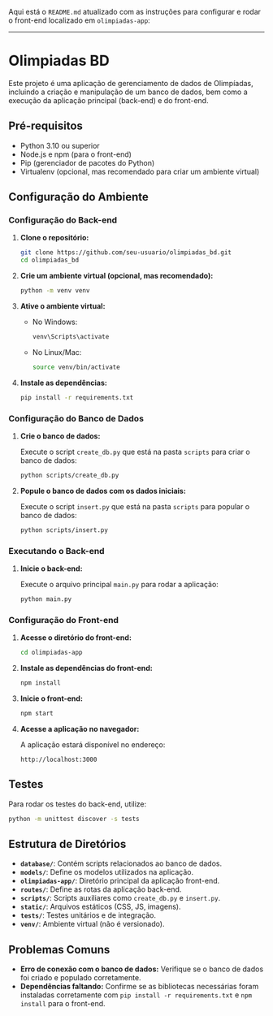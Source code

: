 Aqui está o `README.md` atualizado com as instruções para configurar e rodar o front-end localizado em `olimpiadas-app`:

---

# Olimpiadas BD

Este projeto é uma aplicação de gerenciamento de dados de Olimpíadas, incluindo a criação e manipulação de um banco de dados, bem como a execução da aplicação principal (back-end) e do front-end.

## Pré-requisitos

- Python 3.10 ou superior
- Node.js e npm (para o front-end)
- Pip (gerenciador de pacotes do Python)
- Virtualenv (opcional, mas recomendado para criar um ambiente virtual)

## Configuração do Ambiente

### Configuração do Back-end

1. **Clone o repositório:**

   ```bash
   git clone https://github.com/seu-usuario/olimpiadas_bd.git
   cd olimpiadas_bd
   ```

2. **Crie um ambiente virtual (opcional, mas recomendado):**

   ```bash
   python -m venv venv
   ```

3. **Ative o ambiente virtual:**

   - No Windows:

     ```bash
     venv\Scripts\activate
     ```

   - No Linux/Mac:

     ```bash
     source venv/bin/activate
     ```

4. **Instale as dependências:**

   ```bash
   pip install -r requirements.txt
   ```

### Configuração do Banco de Dados

1. **Crie o banco de dados:**

   Execute o script `create_db.py` que está na pasta `scripts` para criar o banco de dados:

   ```bash
   python scripts/create_db.py
   ```

2. **Popule o banco de dados com os dados iniciais:**

   Execute o script `insert.py` que está na pasta `scripts` para popular o banco de dados:

   ```bash
   python scripts/insert.py
   ```

### Executando o Back-end

1. **Inicie o back-end:**

   Execute o arquivo principal `main.py` para rodar a aplicação:

   ```bash
   python main.py
   ```

### Configuração do Front-end

1. **Acesse o diretório do front-end:**

   ```bash
   cd olimpiadas-app
   ```

2. **Instale as dependências do front-end:**

   ```bash
   npm install
   ```

3. **Inicie o front-end:**

   ```bash
   npm start
   ```

4. **Acesse a aplicação no navegador:**

   A aplicação estará disponível no endereço:

   ```plaintext
   http://localhost:3000
   ```

## Testes

Para rodar os testes do back-end, utilize:

```bash
python -m unittest discover -s tests
```

## Estrutura de Diretórios

- **`database/`**: Contém scripts relacionados ao banco de dados.
- **`models/`**: Define os modelos utilizados na aplicação.
- **`olimpiadas-app/`**: Diretório principal da aplicação front-end.
- **`routes/`**: Define as rotas da aplicação back-end.
- **`scripts/`**: Scripts auxiliares como `create_db.py` e `insert.py`.
- **`static/`**: Arquivos estáticos (CSS, JS, imagens).
- **`tests/`**: Testes unitários e de integração.
- **`venv/`**: Ambiente virtual (não é versionado).

## Problemas Comuns

- **Erro de conexão com o banco de dados:** Verifique se o banco de dados foi criado e populado corretamente.
- **Dependências faltando:** Confirme se as bibliotecas necessárias foram instaladas corretamente com `pip install -r requirements.txt` e `npm install` para o front-end.

